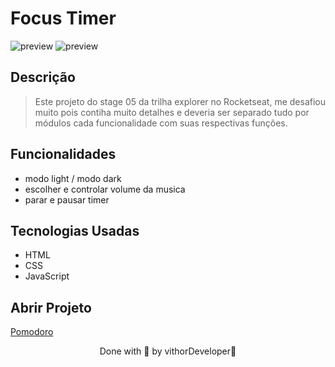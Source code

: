 
# Focus Timer

![preview](https://user-images.githubusercontent.com/116108525/203843824-9eed0ecf-44e1-4455-9f5f-0642374a53bb.png)
![preview](https://user-images.githubusercontent.com/116108525/203844061-3d3f61b2-3966-40c0-8ee0-0fea48c662a1.png)

## Descrição

 > Este projeto do stage 05 da trilha explorer no Rocketseat, me desafiou muito pois contiha muito detalhes e deveria ser separado tudo por módulos cada funcionalidade com suas respectivas funções.
 
## Funcionalidades

* modo light / modo dark
* escolher e controlar volume da musica
* parar e pausar timer

## Tecnologias Usadas 

* HTML
* CSS
* JavaScript 
## Abrir Projeto

[Pomodoro](https://formulario-chi-livid.vercel.app)

<p align="center">Done with 💜 by vithorDeveloper👋</p>